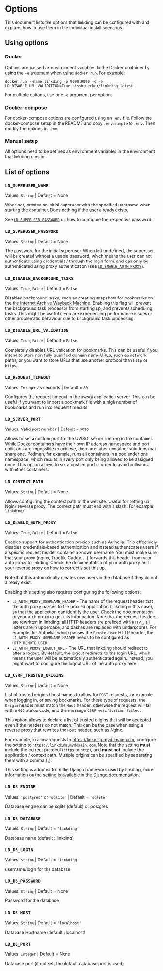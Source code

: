 # Options

This document lists the options that linkding can be configured with and explains how to use them in the individual install scenarios.

## Using options

### Docker

Options are passed as environment variables to the Docker container by using the `-e` argument when using `docker run`. For example:

```
docker run --name linkding -p 9090:9090 -d -e LD_DISABLE_URL_VALIDATION=True sissbruecker/linkding:latest
```

For multiple options, use one `-e` argument per option.

### Docker-compose

For docker-compose options are configured using an `.env` file. 
Follow the docker-compose setup in the README and copy `.env.sample` to `.env`. Then modify the options in `.env`.

### Manual setup

All options need to be defined as environment variables in the environment that linkding runs in.

## List of options

### `LD_SUPERUSER_NAME`

Values: `String` | Default = None

When set, creates an initial superuser with the specified username when starting the container.
Does nothing if the user already exists.

See [`LD_SUPERUSER_PASSWORD`](#ld_superuser_password) on how to configure the respective password.

### `LD_SUPERUSER_PASSWORD`

Values: `String` | Default = None

The password for the initial superuser.
When left undefined, the superuser will be created without a usable password, which means the user can not authenticate using credentials / through the login form, and can only be authenticated using proxy authentication (see [`LD_ENABLE_AUTH_PROXY`](#ld_enable_auth_proxy)).

### `LD_DISABLE_BACKGROUND_TASKS`

Values: `True`, `False` | Default = `False`

Disables background tasks, such as creating snapshots for bookmarks on the [the Internet Archive Wayback Machine](https://archive.org/web/).
Enabling this flag will prevent the background task processor from starting up, and prevents scheduling tasks.
This might be useful if you are experiencing performance issues or other problematic behaviour due to background task processing.

### `LD_DISABLE_URL_VALIDATION`

Values: `True`, `False` | Default = `False`

Completely disables URL validation for bookmarks.
This can be useful if you intend to store non fully qualified domain name URLs, such as network paths, or you want to store URLs that use another protocol than `http` or `https`.

### `LD_REQUEST_TIMEOUT`

Values: `Integer` as seconds | Default = `60`

Configures the request timeout in the uwsgi application server. This can be useful if you want to import a bookmark file with a high number of bookmarks and run into request timeouts.

### `LD_SERVER_PORT`

Values: Valid port number | Default = `9090`

Allows to set a custom port for the UWSGI server running in the container. While Docker containers have their own IP address namespace and port collisions are impossible to achieve, there are other container solutions that share one. Podman, for example, runs all containers in a pod under one namespace, which results in every port only being allowed to be assigned once. This option allows to set a custom port in order to avoid collisions with other containers.

### `LD_CONTEXT_PATH`

Values: `String` | Default = None

Allows configuring the context path of the website. Useful for setting up Nginx reverse proxy.
The context path must end with a slash. For example: `linkding/`

### `LD_ENABLE_AUTH_PROXY`

Values: `True`, `False` | Default = `False`

Enables support for authentication proxies such as Authelia.
This effectively disables credentials-based authentication and instead authenticates users if a specific request header contains a known username.
You must make sure that your proxy (nginx, Traefik, Caddy, ...) forwards this header from your auth proxy to linkding. Check the documentation of your auth proxy and your reverse proxy on how to correctly set this up.

Note that this automatically creates new users in the database if they do not already exist.

Enabling this setting also requires configuring the following options:
- `LD_AUTH_PROXY_USERNAME_HEADER` - The name of the request header that the auth proxy passes to the proxied application (linkding in this case), so that the application can identify the user.
Check the documentation of your auth proxy to get this information.
Note that the request headers are rewritten in linkding: all HTTP headers are prefixed with `HTTP_`, all letters are in uppercase, and dashes are replaced with underscores.
For example, for Authelia, which passes the `Remote-User` HTTP header, the `LD_AUTH_PROXY_USERNAME_HEADER` needs to be configured as `HTTP_REMOTE_USER`.
- `LD_AUTH_PROXY_LOGOUT_URL` - The URL that linkding should redirect to after a logout.
By default, the logout redirects to the login URL, which means the user will be automatically authenticated again.
Instead, you might want to configure the logout URL of the auth proxy here.

### `LD_CSRF_TRUSTED_ORIGINS`

Values: `String` | Default = None

List of trusted origins / host names to allow for `POST` requests, for example when logging in, or saving bookmarks.
For these type of requests, the `Origin` header must match the `Host` header, otherwise the request will fail with a `403` status code, and the message `CSRF verification failed.`

This option allows to declare a list of trusted origins that will be accepted even if the headers do not match. This can be the case when using a reverse proxy that rewrites the `Host` header, such as Nginx.

For example, to allow requests to https://linkding.mydomain.com, configure the setting to `https://linkding.mydomain.com`.
Note that the setting **must** include the correct protocol (`https` or `http`), and **must not** include the application / context path.
Multiple origins can be specified by separating them with a comma (`,`).

This setting is adopted from the Django framework used by linkding, more information on the setting is available in the [Django documentation](https://docs.djangoproject.com/en/4.0/ref/settings/#std-setting-CSRF_TRUSTED_ORIGINS).

### `LD_DB_ENGINE`

Values: `'postgres'` or `'sqlite'` | Default = `'sqlite'`

Database engine can be sqlite (default) or postgres

### `LD_DB_DATABASE`

Values: `String` | Default =  `'linkding'`

Database name (default : linkding)

### `LD_DB_LOGIN`

Values: `String` | Default =  `'linkding'`

username/login for the database

### `LD_DB_PASSWORD`

Values: `String` | Default =  None

Password for the database

### `LD_DB_HOST`

Values: `String` | Default =  `'localhost'`

Database Hostname (default : localhost)

### `LD_DB_PORT`

Values: `Integer` | Default =  None

Database port (if not set, the default database port is used)
